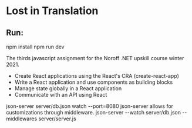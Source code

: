 # Lost in Translation

## Run:
npm install
npm run dev 

The thirds javascript assignment for the Noroff .NET upskill course winter 2021. 
- Create React applications using the React's CRA (create-react-app)
- Write a React application and use components as building blocks
- Manage state globally in a React application
- Communicate with an API using React


json-server server/db.json watch --port=8080
json-server allows for customizations through middleware.
json-server --watch server/db.json --middlewares server/server.js



